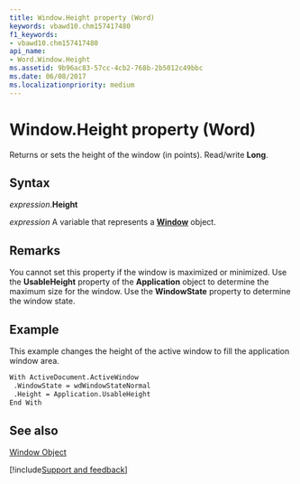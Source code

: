 ```yaml
---
title: Window.Height property (Word)
keywords: vbawd10.chm157417480
f1_keywords:
- vbawd10.chm157417480
api_name:
- Word.Window.Height
ms.assetid: 9b96ac83-57cc-4cb2-768b-2b5012c49bbc
ms.date: 06/08/2017
ms.localizationpriority: medium
---
```



# Window.Height property (Word)

Returns or sets the height of the window (in points). Read/write **Long**.


## Syntax

_expression_.**Height**

_expression_ A variable that represents a **[Window](Word.Window.md)** object.


## Remarks

You cannot set this property if the window is maximized or minimized. Use the **UsableHeight** property of the **Application** object to determine the maximum size for the window. Use the **WindowState** property to determine the window state.


## Example

This example changes the height of the active window to fill the application window area.


```vb
With ActiveDocument.ActiveWindow 
 .WindowState = wdWindowStateNormal 
 .Height = Application.UsableHeight 
End With
```


## See also


[Window Object](Word.Window.md)

[!include[Support and feedback](~/includes/feedback-boilerplate.md)]